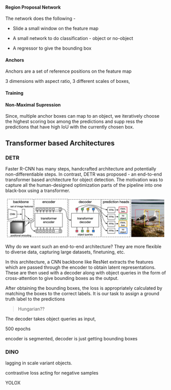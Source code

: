#### Region Proposal Network

The network does the following -

- Slide a small window on the feature map

- A small network to do classification - object or no-object

- A regressor to give the bounding box

#### Anchors

Anchors are a set of reference positions on the feature map 

3 dimensions with aspect ratio, 3 different scales of boxes, 

#### Training

#### Non-Maximal Supression

Since, multiple anchor boxes can map to an object, we iteratively choose the highest scoring box among the predictions and supp ress the predictions that have high IoU with the currently chosen box.

## Transformer based Architectures

### DETR

Faster R-CNN has many steps, handcrafted architecture and potentially non-differentiable steps. In contrast, DETR was proposed - an end-to-end transformer based architecture for object detection. The motivation was to capture all the human-designed optimization parts of the pipeline into one black-box using a transformer.

![](/assets/img/Computer%20Vision/2024-04-24-17-53-05-image.png)

Why do we want such an end-to-end architecture? They are more flexible to diverse data, capturing large datasets, finetuning, etc. 

In this architecture, a CNN backbone like ResNet extracts the features which are passed through the encoder to obtain latent representations. These are then used with a decoder along with object queries in the form of cross-attention to give bounding boxes as the output.

After obtaining the bounding boxes, the loss is appropriately calculated by matching the boxes to the correct labels. It is our task to assign a ground truth label to the predictions

> Hungarian??

The decoder takes object queries as input, 

500 epochs

encoder is segmented, decoder is just getting bounding boxes

### DINO

lagging in scale variant objects. 

contrastive loss acting for negative samples

YOLOX

